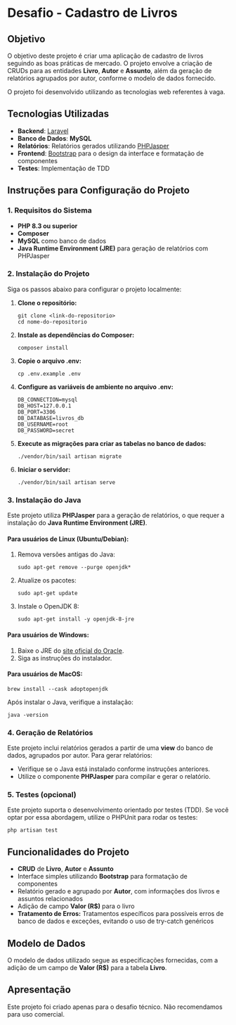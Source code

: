 <!DOCTYPE html>
<html lang="pt-BR">
<head>
    <meta charset="UTF-8">
    <meta name="viewport" content="width=device-width, initial-scale=1.0">
    <title>README - Desafio - Cadastro de Livros</title>
</head>
<body>

<h1>Desafio - Cadastro de Livros</h1>

<h2>Objetivo</h2>
<p>O objetivo deste projeto é criar uma aplicação de cadastro de livros seguindo as boas práticas de mercado. O projeto envolve a criação de CRUDs para as entidades <strong>Livro</strong>, <strong>Autor</strong> e <strong>Assunto</strong>, além da geração de relatórios agrupados por autor, conforme o modelo de dados fornecido.</p>

<p>O projeto foi desenvolvido utilizando as tecnologias web referentes à vaga.</p>

<h2>Tecnologias Utilizadas</h2>
<ul>
    <li><strong>Backend</strong>: <a href="https://laravel.com/">Laravel</a></li>
    <li><strong>Banco de Dados</strong>: <strong>MySQL</strong></li>
    <li><strong>Relatórios</strong>: Relatórios gerados utilizando <a href="https://github.com/geekcom/phpjasper">PHPJasper</a></li>
    <li><strong>Frontend</strong>: <a href="https://getbootstrap.com/">Bootstrap</a> para o design da interface e formatação de componentes</li>
    <li><strong>Testes</strong>: Implementação de TDD</li>
</ul>

<h2>Instruções para Configuração do Projeto</h2>

<h3>1. Requisitos do Sistema</h3>
<ul>
    <li><strong>PHP 8.3 ou superior</strong></li>
    <li><strong>Composer</strong></li>
    <li><strong>MySQL</strong> como banco de dados</li>
    <li><strong>Java Runtime Environment (JRE)</strong> para geração de relatórios com PHPJasper</li>
</ul>

<h3>2. Instalação do Projeto</h3>
<p>Siga os passos abaixo para configurar o projeto localmente:</p>
<ol>
    <li><strong>Clone o repositório:</strong>
        <pre><code>git clone &lt;link-do-repositorio&gt;
cd nome-do-repositorio</code></pre>
    </li>
    <li><strong>Instale as dependências do Composer:</strong>
        <pre><code>composer install</code></pre>
    </li>
    <li><strong>Copie o arquivo .env:</strong>
        <pre><code>cp .env.example .env</code></pre>
    </li>
    <li><strong>Configure as variáveis de ambiente no arquivo .env:</strong>
        <pre><code>DB_CONNECTION=mysql
DB_HOST=127.0.0.1
DB_PORT=3306
DB_DATABASE=livros_db
DB_USERNAME=root
DB_PASSWORD=secret</code></pre>
    </li>
    <li><strong>Execute as migrações para criar as tabelas no banco de dados:</strong>
        <pre><code>./vendor/bin/sail artisan migrate</code></pre>
    </li>
    <li><strong>Iniciar o servidor:</strong>
        <pre><code>./vendor/bin/sail artisan serve</code></pre>
    </li>
</ol>

<h3>3. Instalação do Java</h3>
<p>Este projeto utiliza <strong>PHPJasper</strong> para a geração de relatórios, o que requer a instalação do <strong>Java Runtime Environment (JRE)</strong>.</p>

<h4>Para usuários de Linux (Ubuntu/Debian):</h4>
<ol>
    <li>Remova versões antigas do Java:
        <pre><code>sudo apt-get remove --purge openjdk*</code></pre>
    </li>
    <li>Atualize os pacotes:
        <pre><code>sudo apt-get update</code></pre>
    </li>
    <li>Instale o OpenJDK 8:
        <pre><code>sudo apt-get install -y openjdk-8-jre</code></pre>
    </li>
</ol>

<h4>Para usuários de Windows:</h4>
<ol>
    <li>Baixe o JRE do <a href="https://www.oracle.com/java/technologies/javase-jre8-downloads.html">site oficial do Oracle</a>.</li>
    <li>Siga as instruções do instalador.</li>
</ol>

<h4>Para usuários de MacOS:</h4>
<pre><code>brew install --cask adoptopenjdk</code></pre>

<p>Após instalar o Java, verifique a instalação:</p>
<pre><code>java -version</code></pre>



<h3>4. Geração de Relatórios</h3>
<p>Este projeto inclui relatórios gerados a partir de uma <strong>view</strong> do banco de dados, agrupados por autor. Para gerar relatórios:</p>
<ul>
    <li>Verifique se o Java está instalado conforme instruções anteriores.</li>
    <li>Utilize o componente <strong>PHPJasper</strong> para compilar e gerar o relatório.</li>
</ul>

<h3>5. Testes (opcional)</h3>
<p>Este projeto suporta o desenvolvimento orientado por testes (TDD). Se você optar por essa abordagem, utilize o PHPUnit para rodar os testes:</p>
<pre><code>php artisan test</code></pre>

<h2>Funcionalidades do Projeto</h2>
<ul>
    <li><strong>CRUD</strong> de <strong>Livro</strong>, <strong>Autor</strong> e <strong>Assunto</strong></li>
    <li>Interface simples utilizando <strong>Bootstrap</strong> para formatação de componentes</li>
    <li>Relatório gerado e agrupado por <strong>Autor</strong>, com informações dos livros e assuntos relacionados</li>
    <li>Adição de campo <strong>Valor (R$)</strong> para o livro</li>
    <li><strong>Tratamento de Erros:</strong> Tratamentos específicos para possíveis erros de banco de dados e exceções, evitando o uso de try-catch genéricos</li>
</ul>

<h2>Modelo de Dados</h2>
<p>O modelo de dados utilizado segue as especificações fornecidas, com a adição de um campo de <strong>Valor (R$)</strong> para a tabela <strong>Livro</strong>.</p>

<h2>Apresentação</h2>
<p>Este projeto foi criado apenas para o desafio técnico. Não recomendamos para uso comercial.</p>

</body>
</html>